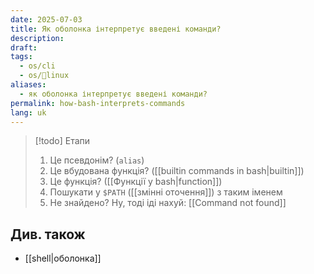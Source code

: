 ```yaml
---
date: 2025-07-03
title: Як оболонка інтерпретує введені команди?
description: 
draft: 
tags:
  - os/cli
  - os/🐧linux
aliases:
  - як оболонка інтерпретує введені команди?
permalink: how-bash-interprets-commands
lang: uk
---
```


> [!todo] Етапи
> 1. Це псевдонім? (`alias`)
> 2. Це вбудована функція? ([[builtin commands in bash|builtin]])
> 3. Це функція? ([[Функції у bash|function]])
> 4. Пошукати у `$PATH` ([[змінні оточення]]) з таким іменем
> 5. Не знайдено? Ну, тоді іді нахуй: [[Command not found]]

## Див. також

- [[shell|оболонка]]